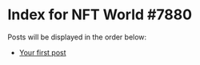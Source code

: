 # Index for NFT World #7880
Posts will be displayed in the order below:

- [Your first post](./001-first.md)

